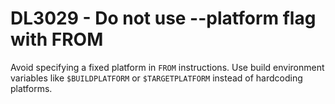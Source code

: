 # DL3029 - Do not use --platform flag with FROM

Avoid specifying a fixed platform in `FROM` instructions. Use build environment
variables like `$BUILDPLATFORM` or `$TARGETPLATFORM` instead of hardcoding
platforms.

